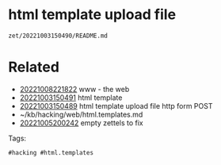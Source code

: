 # html template upload file

` zet/20221003150490/README.md `

# Related

- [20221008221822](/zet/20221008221822/README.md) www - the web
- [20221003150491](/zet/20221003150491/README.md) html template
- [20221003150489](/zet/20221003150489/README.md) html template upload file http form POST
- ~/kb/hacking/web/html.templates.md
- [20221005200242](/zet/20221005200242/README.md) empty zettels to fix

Tags:

    #hacking #html.templates 

